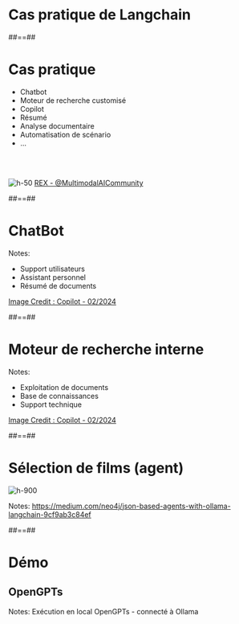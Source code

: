 <!-- .slide: class="transition"-->

# Cas pratique de Langchain

##==##

<!-- .slide:-->

# Cas pratique

* Chatbot
* Moteur de recherche customisé
* Copilot
* Résumé
* Analyse documentaire
* Automatisation de scénario
* ...

<br><br>

![h-50](assets/images/youtube.png) [REX - @MultimodalAICommunity](https://www.youtube.com/@MultimodalAICommunity)

##==##

<!-- .slide: data-background="./assets/images/chatbot_2.jpg" class="transition mask quote-slide" -->

# ChatBot

Notes:
- Support utilisateurs
- Assistant personnel
- Résumé de documents

[Image Credit : Copilot - 02/2024](https://copilot.microsoft.com/)
<!-- .element: class="credits" -->

##==##

<!-- .slide: data-background="./assets/images/search_intern.jpg" class="transition mask quote-slide" -->

# Moteur de recherche interne

Notes:
- Exploitation de documents
- Base de connaissances
- Support technique

[Image Credit : Copilot - 02/2024](https://copilot.microsoft.com/)
<!-- .element: class="credits" -->

##==##

<!-- .slide: class="full-center" -->

# Sélection de films (agent)

![h-900](./assets/images/movie-selection.png)

Notes:
https://medium.com/neo4j/json-based-agents-with-ollama-langchain-9cf9ab3c84ef

##==##

<!-- .slide: class="transition"-->

# Démo

## OpenGPTs

Notes:
Exécution en local OpenGPTs - connecté à Ollama

